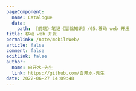 ```yaml
---
pageComponent: 
  name: Catalogue
  data: 
    path: 《前端》笔记《基础知识》/05.移动 web 开发
title: 移动 web 开发
permalink: /note/mobileWeb/
article: false
comment: false
editLink: false
author: 
  name: 白开水-先生
  link: https://github.com/白开水-先生
date: 2022-06-27 14:09:48
---
```

